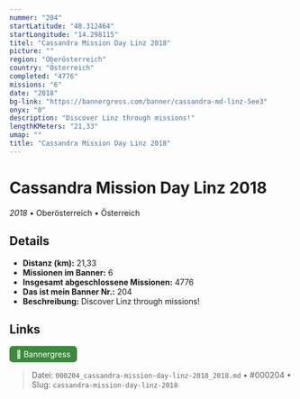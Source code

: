 ```yaml
---
nummer: "204"
startLatitude: "48.312464"
startLongitude: "14.298115"
titel: "Cassandra Mission Day Linz 2018"
picture: ""
region: "Oberösterreich"
country: "Österreich"
completed: "4776"
missions: "6"
date: "2018"
bg-link: "https://bannergress.com/banner/cassandra-md-linz-5ee3"
onyx: "0"
description: "Discover Linz through missions!"
lengthKMeters: "21,33"
umap: ""
title: "Cassandra Mission Day Linz 2018"
---
```

# Cassandra Mission Day Linz 2018

*2018* • Oberösterreich • Österreich



## Details
- **Distanz (km):** 21,33
- **Missionen im Banner:** 6
- **Insgesamt abgeschlossene Missionen:** 4776
- **Das ist mein Banner Nr.:** 204
- **Beschreibung:** Discover Linz through missions!


## Links
<div style="margin-top: 0.5em;">
<a href="https://bannergress.com/banner/cassandra-md-linz-5ee3" target="_blank" style="display:inline-block;margin-right:8px;padding:6px 12px;background-color:#3c8b3c;color:white;text-decoration:none;border-radius:6px;">🔗 Bannergress</a>

</div>


> Datei: `000204_cassandra-mission-day-linz-2018_2018.md` • #000204 • Slug: `cassandra-mission-day-linz-2018`

